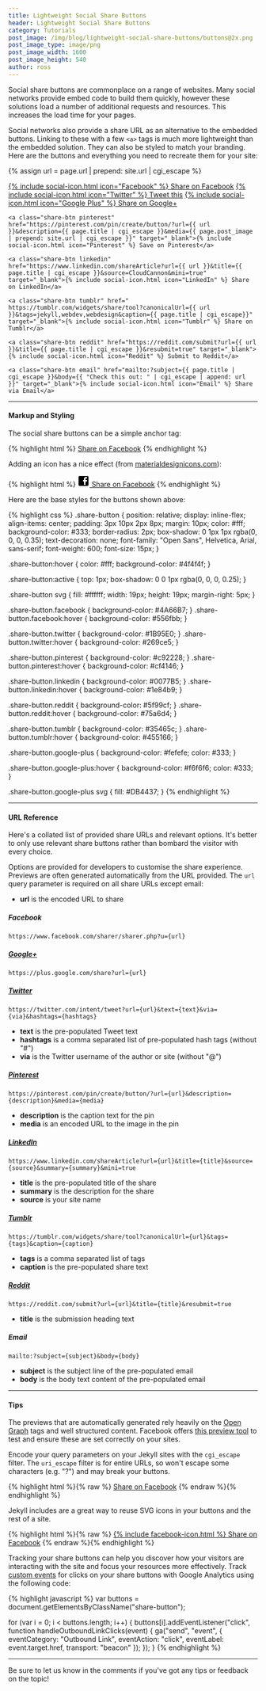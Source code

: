 ```yaml
---
title: Lightweight Social Share Buttons
header: Lightweight Social Share Buttons
category: Tutorials
post_image: /img/blog/lightweight-social-share-buttons/buttons@2x.png
post_image_type: image/png
post_image_width: 1600
post_image_height: 540
author: ross
---
```


Social share buttons are commonplace on a range of websites. Many social networks provide embed code to build them quickly, however these solutions load a number of additional requests and resources. This increases the load time for your pages.

Social networks also provide a share URL as an alternative to the embedded buttons. Linking to these with a few `<a>` tags is much more lightweight than the embedded solution. They can also be styled to match your branding. Here are the buttons and everything you need to recreate them for your site:

{% assign url = page.url | prepend: site.url | cgi_escape %}
<div class="well">
	<a class="share-btn facebook" href="https://www.facebook.com/sharer/sharer.php?u={{ url }}" target="_blank">{% include social-icon.html icon="Facebook" %} Share on Facebook</a>
	<a class="share-btn twitter" href="https://twitter.com/intent/tweet?url={{ url }}&amp;text={{ page.title | markdownify | strip_html | cgi_escape }}%20on%20{{ site.title | cgi_escape }}&amp;via=CloudCannonApp" target="_blank">{% include social-icon.html icon="Twitter" %} Tweet this</a>
	<a class="share-btn google-plus" href="https://plus.google.com/share?url={{ url }}" target="_blank">{% include social-icon.html icon="Google Plus" %} Share on Google+</a>

	<a class="share-btn pinterest" href="https://pinterest.com/pin/create/button/?url={{ url }}&description={{ page.title | cgi_escape }}&media={{ page.post_image | prepend: site.url | cgi_escape }}" target="_blank">{% include social-icon.html icon="Pinterest" %} Save on Pinterest</a>

	<a class="share-btn linkedin" href="https://www.linkedin.com/shareArticle?url={{ url }}&title={{ page.title | cgi_escape }}&source=CloudCannon&mini=true" target="_blank">{% include social-icon.html icon="LinkedIn" %} Share on LinkedIn</a>

	<a class="share-btn tumblr" href="
	https://tumblr.com/widgets/share/tool?canonicalUrl={{ url }}&tags=jekyll,webdev,webdesign&caption={{ page.title | cgi_escape}}" target="_blank">{% include social-icon.html icon="Tumblr" %} Share on Tumblr</a>

	<a class="share-btn reddit" href="https://reddit.com/submit?url={{ url }}&title={{ page.title | cgi_escape }}&resubmit=true" target="_blank">{% include social-icon.html icon="Reddit" %} Submit to Reddit</a>

	<a class="share-btn email" href="mailto:?subject={{ page.title | cgi_escape }}&body={{ "Check this out: " | cgi_escape | append: url }}" target="_blank">{% include social-icon.html icon="Email" %} Share via Email</a>

</div>

<!-- ![Social icons on a phone](/img/blog/lightweight-social-share-buttons/social-icon-grid.jpg){: srcset="/img/blog/lightweight-social-share-buttons/social-icon-grid.jpg 800w, /img/blog/lightweight-social-share-buttons/social-icon-grid@2x.jpg 1600w"} -->

***

#### Markup and Styling

The social share buttons can be a simple anchor tag:

{% highlight html %}
<a href="https://www.facebook.com/sharer/sharer.php?u=http%3A%2F%2Fexample.com%2F"
  class="share-button facebook"
  target="_blank">Share on Facebook</a>
{% endhighlight %}

Adding an icon has a nice effect (from [materialdesignicons.com](https://materialdesignicons.com/)):

{% highlight html %}
<a href="https://www.facebook.com/sharer/sharer.php?u=http%3A%2F%2Fexample.com%2F"
  class="share-button facebook"
  target="_blank">
    <svg fill="#000000"
      height="24"
      viewBox="0 0 24 24"
      width="24"
      xmlns="http://www.w3.org/2000/svg"><path d="M19,4V7H17A1,1 0 0,0 16,8V10H19V13H16V20H13V13H11V10H13V7.5C13,5.56 14.57,4 16.5,4M20,2H4A2,2 0 0,0 2,4V20A2,2 0 0,0 4,22H20A2,2 0 0,0 22,20V4C22,2.89 21.1,2 20,2Z" /></svg> Share on Facebook</a>
{% endhighlight %}

Here are the base styles for the buttons shown above:

{% highlight css %}
.share-button {
  position: relative;
  display: inline-flex;
  align-items: center;
  padding: 3px 10px 2px 8px;
  margin: 10px;
  color: #fff;
  background-color: #333;
  border-radius: 2px;
  box-shadow: 0 1px 1px rgba(0, 0, 0, 0.35);
  text-decoration: none;
  font-family: "Open Sans", Helvetica, Arial, sans-serif;
  font-weight: 600;
  font-size: 15px;
}

.share-button:hover {
  color: #fff;
  background-color: #4f4f4f;
}

.share-button:active {
  top: 1px;
  box-shadow: 0 0 1px rgba(0, 0, 0, 0.25);
}

.share-button svg {
  fill: #ffffff;
  width: 19px;
  height: 19px;
  margin-right: 5px;
}

.share-button.facebook { background-color: #4A66B7; }
.share-button.facebook:hover { background-color: #556fbb; }

.share-button.twitter { background-color: #1B95E0; }
.share-button.twitter:hover { background-color: #269ce5; }

.share-button.pinterest { background-color: #c92228; }
.share-button.pinterest:hover { background-color: #cf4146; }

.share-button.linkedin { background-color: #0077B5; }
.share-button.linkedin:hover { background-color: #1e84b9; }

.share-button.reddit { background-color: #5f99cf; }
.share-button.reddit:hover { background-color: #75a6d4; }

.share-button.tumblr { background-color: #35465c; }
.share-button.tumblr:hover { background-color: #455166; }

.share-button.google-plus {
  background-color: #fefefe;
  color: #333;
}

.share-button.google-plus:hover {
  background-color: #f6f6f6;
  color: #333;
}

.share-button.google-plus svg {
  fill: #DB4437;
}
{% endhighlight %}

***

#### URL Reference

Here's a collated list of provided share URLs and relevant options. It's better to only use relevant share buttons rather than bombard the visitor with every choice.

Options are provided for developers to customise the share experience. Previews are often generated automatically from the URL provided. The `url` query parameter is required on all share URLs except email:

- **url** is the encoded URL to share

##### Facebook

`https://www.facebook.com/sharer/sharer.php?u={url}`

##### [Google+](https://developers.google.com/+/web/share/#share-link)

`https://plus.google.com/share?url={url}`

##### [Twitter](https://dev.twitter.com/web/tweet-button/web-intent)

`https://twitter.com/intent/tweet?url={url}&text={text}&via={via}&hashtags={hashtags}`

- **text** is the pre-populated Tweet text
- **hashtags** is a comma separated list of pre-populated hash tags (without "#")
- **via** is the Twitter username of the author or site (without "@")

##### [Pinterest](https://developers.pinterest.com/docs/widgets/save/)

`https://pinterest.com/pin/create/button/?url={url}&description={description}&media={media}`

- **description** is the caption text for the pin
- **media** is an encoded URL to the image in the pin

##### [LinkedIn](https://developer.linkedin.com/docs/share-on-linkedin)

`https://www.linkedin.com/shareArticle?url={url}&title={title}&source={source}&summary={summary}&mini=true`

- **title** is the pre-populated title of the share
- **summary** is the description for the share
- **source** is your site name

##### [Tumblr](https://www.tumblr.com/docs/en/share_button#custom-button)

`https://tumblr.com/widgets/share/tool?canonicalUrl={url}&tags={tags}&caption={caption}`

- **tags** is a comma separated list of tags
- **caption** is the pre-populated share text

##### [Reddit](https://www.reddit.com/dev/api#POST_api_submit)

`https://reddit.com/submit?url={url}&title={title}&resubmit=true`

- **title** is the submission heading text

##### Email

`mailto:?subject={subject}&body={body}`

- **subject** is the subject line of the pre-populated email
- **body** is the body text content of the pre-populated email

***

#### Tips

The previews that are automatically generated rely heavily on the [Open Graph](http://ogp.me/) tags and well structured content. Facebook offers [this preview tool](https://developers.facebook.com/tools/debug/og/object/) to test and ensure these are set correctly on your sites.

Encode your query parameters on your Jekyll sites with the `cgi_escape` filter. The `uri_escape` filter is for entire URLs, so won't escape some characters (e.g. "?") and may break your buttons.

{% highlight html %}{% raw %}
<a class="share-button facebook" href="https://www.facebook.com/sharer/sharer.php?u={{ page.url | prepend: site.url | cgi_escape }}" target="_blank">Share on Facebook</a>
{% endraw %}{% endhighlight %}

Jekyll includes are a great way to reuse SVG icons in your buttons and the rest of a site.

{% highlight html %}{% raw %}
<a class="share-button facebook" href="https://www.facebook.com/sharer/sharer.php?u={{ page.url | prepend: site.url | cgi_escape }}" target="_blank">{% include facebook-icon.html %} Share on Facebook</a>
{% endraw %}{% endhighlight %}

Tracking your share buttons can help you discover how your visitors are interacting with the site and focus your resources more effectively. Track [custom events](https://developers.google.com/analytics/devguides/collection/analyticsjs/events) for clicks on your share buttons with Google Analytics using the following code:

{% highlight javascript %}
var buttons = document.getElementsByClassName("share-button");

for (var i = 0; i < buttons.length; i++) {
  buttons[i].addEventListener("click", function handleOutboundLinkClicks(event) {
    ga("send", "event", {
      eventCategory: "Outbound Link",
      eventAction: "click",
      eventLabel: event.target.href,
      transport: "beacon"
    });
  });
}
{% endhighlight %}

***

Be sure to let us know in the comments if you've got any tips or feedback on the topic!
